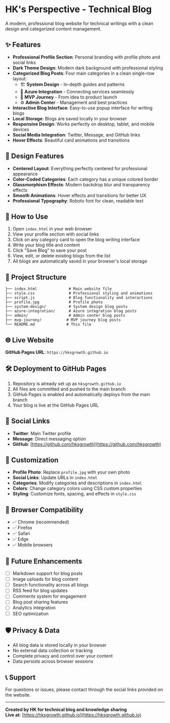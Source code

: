 # HK's Perspective - Technical Blog

A modern, professional blog website for technical writings with a clean design and categorized content management.

## ✨ Features

- **Professional Profile Section**: Personal branding with profile photo and social links
- **Dark Theme Design**: Modern dark background with professional styling
- **Categorized Blog Posts**: Four main categories in a clean single-row layout:
  - 🏗️ **System Design** - In-depth guides and patterns
  - 🔗 **Azure Integration** - Connecting services seamlessly
  - 🚀 **MVP Journey** - From idea to product launch
  - ⚙️ **Admin Center** - Management and best practices
- **Interactive Blog Interface**: Easy-to-use popup interface for writing blogs
- **Local Storage**: Blogs are saved locally in your browser
- **Responsive Design**: Works perfectly on desktop, tablet, and mobile devices
- **Social Media Integration**: Twitter, Message, and GitHub links
- **Hover Effects**: Beautiful card animations and transitions

## 🎨 Design Features

- **Centered Layout**: Everything perfectly centered for professional appearance
- **Color-Coded Categories**: Each category has a unique colored border
- **Glassmorphism Effects**: Modern backdrop blur and transparency effects
- **Smooth Animations**: Hover effects and transitions for better UX
- **Professional Typography**: Roboto font for clean, readable text

## 🚀 How to Use

1. Open `index.html` in your web browser
2. View your profile section with social links
3. Click on any category card to open the blog writing interface
4. Write your blog title and content
5. Click "Save Blog" to save your post
6. View, edit, or delete existing blogs from the list
7. All blogs are automatically saved in your browser's local storage

## 📁 Project Structure

```
├── index.html              # Main website file
├── style.css               # Professional styling and animations
├── script.js               # Blog functionality and interactions
├── profile.jpg             # Profile photo
├── system-design/          # System design blog posts
├── azure-integration/      # Azure integration blog posts
├── admin/                  # Admin center blog posts
├── mvp-journey/           # MVP journey blog posts
└── README.md              # This file
```

## 🌐 Live Website

**GitHub Pages URL**: `https://hksgrowth.github.io`

## 🛠️ Deployment to GitHub Pages

1. Repository is already set up as `hksgrowth.github.io`
2. All files are committed and pushed to the main branch
3. GitHub Pages is enabled and automatically deploys from the main branch
4. Your blog is live at the GitHub Pages URL

## 🎯 Social Links

- **Twitter**: Main Twitter profile
- **Message**: Direct messaging option
- **GitHub**: [https://github.com/hksgrowth](https://github.com/hksgrowth)

## 🎨 Customization

- **Profile Photo**: Replace `profile.jpg` with your own photo
- **Social Links**: Update URLs in `index.html`
- **Categories**: Modify categories and descriptions in `index.html`
- **Colors**: Change category colors using CSS custom properties
- **Styling**: Customize fonts, spacing, and effects in `style.css`

## 📱 Browser Compatibility

- ✅ Chrome (recommended)
- ✅ Firefox
- ✅ Safari
- ✅ Edge
- ✅ Mobile browsers

## 🔮 Future Enhancements

- [ ] Markdown support for blog posts
- [ ] Image uploads for blog content
- [ ] Search functionality across all blogs
- [ ] RSS feed for blog updates
- [ ] Comments system for engagement
- [ ] Blog post sharing features
- [ ] Analytics integration
- [ ] SEO optimization

## 🛡️ Privacy & Data

- All blog data is stored locally in your browser
- No external data collection or tracking
- Complete privacy and control over your content
- Data persists across browser sessions

## 📞 Support

For questions or issues, please contact through the social links provided on the website.

---

**Created by HK for technical blog and knowledge sharing**  
**Live at**: [https://hksgrowth.github.io](https://hksgrowth.github.io)